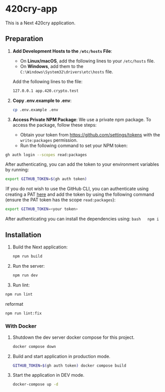 # 420cry-app

This is a Next 420cry application.

## Preparation

1. **Add Development Hosts to the `/etc/hosts` File**:

   - On **Linux/macOS**, add the following lines to your `/etc/hosts` file.
   - On **Windows**, add them to the `C:\Windows\System32\drivers\etc\hosts` file.

   Add the following lines to the file:

   ```bash
   127.0.0.1 app.420.crypto.test
   ```

2. **Copy .env.example to .env**:

   ```bash
   cp .env.example .env
   ```

3. **Access Private NPM Package**:
   We use a private npm package. To access the package, follow these steps:
   - Obtain your token from https://github.com/settings/tokens with the `write:packages` permission.
   - Run the following command to set your NPM token:

```bash
gh auth login --scopes read:packages
```

After authenticating, you can add the token to your environment variables by running:

```bash
export GITHUB_TOKEN=$(gh auth token)
```

❕If you do not wish to use the GitHub CLI, you can authenticate using creating a PAT [here](https://github.com/settings/tokens) and add the token by using the following command (ensure the PAT token has the scope `read:packages`):

```bash
export GITHUB_TOKEN=<your token>
```

After authenticating you can install the dependencies using:
`bash  
    npm i
    `

## Installation

1. Build the Next application:
   ```bash
   npm run build
   ```
2. Run the server:

   ```bash
   npm run dev
   ```

3. Run lint:

```bash
npm run lint
```

reformat

```bash
npm run lint:fix
```

### With Docker

1. Shutdown the dev server docker compose for this project.

   ```bash
   docker compose down
   ```

2. Build and start application in production mode.

   ```bash
   GITHUB_TOKEN=$(gh auth token) docker compose build
   ```

3. Start the application in DEV mode.
   ```bash
   docker-compose up -d
   ```
